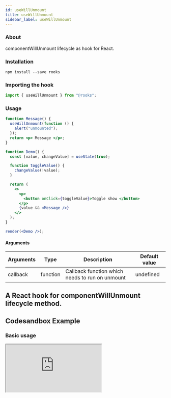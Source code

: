 ```yaml
---
id: useWillUnmount
title: useWillUnmount
sidebar_label: useWillUnmount
---
```


### About

componentWillUnmount lifecycle as hook for React.

### Installation

    npm install --save rooks

### Importing the hook

```javascript
import { useWillUnmount } from "@rooks";
```

### Usage

```jsx
function Message() {
  useWillUnmount(function () {
    alert("unmounted");
  });
  return <p> Message </p>;
}

function Demo() {
  const [value, changeValue] = useState(true);

  function toggleValue() {
    changeValue(!value);
  }

  return (
    <>
      <p>
        <button onClick={toggleValue}>Toggle show </button>
      </p>
      {value && <Message />}
    </>
  );
}

render(<Demo />);
```

#### Arguments

| Arguments | Type     | Description                                     | Default value |
| --------- | -------- | ----------------------------------------------- | ------------- |
| callback  | function | Callback function which needs to run on unmount | undefined     |

## A React hook for componentWillUnmount lifecycle method.

## Codesandbox Example

### Basic usage

<iframe src="https://codesandbox.io/embed/usewillunmount-ogk90?fontsize=14&hidenavigation=1&theme=dark"
   style={{
    width: "100%",
    height: 500,
    border: 0,
    borderRadius: 4,
    overflow: "hidden"
  }} 
title="useWillUnmount"
allow="accelerometer; ambient-light-sensor; camera; encrypted-media; geolocation; gyroscope; hid; microphone; midi; payment; usb; vr; xr-spatial-tracking"
sandbox="allow-forms allow-modals allow-popups allow-presentation allow-same-origin allow-scripts"
/>

## Join Bhargav's discord server

You can click on the floating discord icon at the bottom right of the screen and talk to us in our server.
